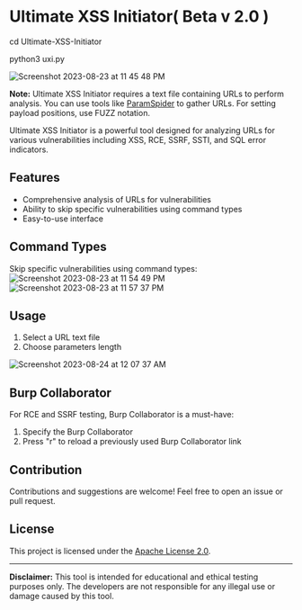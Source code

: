 

# Ultimate XSS Initiator( Beta v 2.0 )

cd Ultimate-XSS-Initiator

python3 uxi.py

![Screenshot 2023-08-23 at 11 45 48 PM](https://github.com/Abhishek-Dirisipo/Ultimate-XSS-Initiator/assets/122773950/27603605-195c-47e1-b07d-10d681f9ee19)



**Note:** Ultimate XSS Initiator requires a text file containing URLs to perform analysis. You can use tools like [ParamSpider](https://github.com/devanshbatham/ParamSpider) to gather URLs. For setting payload positions, use FUZZ notation.

Ultimate XSS Initiator is a powerful tool designed for analyzing URLs for various vulnerabilities including XSS, RCE, SSRF, SSTI, and SQL error indicators.

## Features

- Comprehensive analysis of URLs for vulnerabilities
- Ability to skip specific vulnerabilities using command types
- Easy-to-use interface

## Command Types

Skip specific vulnerabilities using command types:
![Screenshot 2023-08-23 at 11 54 49 PM](https://github.com/Abhishek-Dirisipo/Ultimate-XSS-Initiator/assets/122773950/aa47fb07-67f5-4aae-a57f-8d92199a0fdf)
![Screenshot 2023-08-23 at 11 57 37 PM](https://github.com/Abhishek-Dirisipo/Ultimate-XSS-Initiator/assets/122773950/420a7672-fe95-4f08-89c2-bf45608417e2)



## Usage

1. Select a URL text file
2. Choose parameters length

![Screenshot 2023-08-24 at 12 07 37 AM](https://github.com/Abhishek-Dirisipo/Ultimate-XSS-Initiator/assets/122773950/b60fc7b9-e210-4002-b477-68ec4ed00124)


## Burp Collaborator

For RCE and SSRF testing, Burp Collaborator is a must-have:

1. Specify the Burp Collaborator
2. Press "r" to reload a previously used Burp Collaborator link

## Contribution

Contributions and suggestions are welcome! Feel free to open an issue or pull request.

## License

This project is licensed under the [Apache License 2.0](LICENSE).

---

**Disclaimer:** This tool is intended for educational and ethical testing purposes only. The developers are not responsible for any illegal use or damage caused by this tool.
